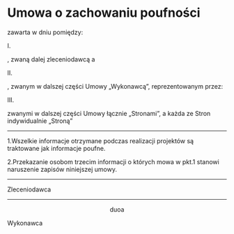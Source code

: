 # Umowa o zachowaniu poufności

zawarta w dniu pomiędzy:

I.

, zwaną dalej zleceniodawcą a

II.

, zwanym w dalszej części Umowy „Wykonawcą”, reprezentowanym przez:

III.

zwanymi w dalszej części Umowy łącznie „Stronami”, a każda ze Stron indywidualnie „Stroną”
***
1.Wszelkie informacje otrzymane podczas realizacji projektów są traktowane jak informacje poufne.

2.Przekazanie osobom trzecim informacji o których mowa w pkt.1 stanowi naruszenie zapisów niniejszej
umowy.
***
Zleceniodawca 
***
<center>duoa</center>


Wykonawca
